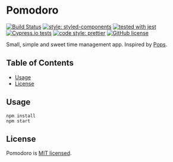 # Pomodoro

[![Build Status](https://travis-ci.org/malcodeman/pomodoro-app.svg?branch=master)](https://travis-ci.org/malcodeman/pomodoro-app)
[![style: styled-components](https://img.shields.io/badge/style-%F0%9F%92%85%20styled--components-orange.svg?colorB=daa357&colorA=db748e)](https://github.com/styled-components/styled-components)
[![tested with jest](https://img.shields.io/badge/tested_with-jest-99424f.svg)](https://github.com/facebook/jest)
[![Cypress.io tests](https://img.shields.io/badge/cypress.io-tests-green.svg?style=flat-square)](https://cypress.io)
[![code style: prettier](https://img.shields.io/badge/code_style-prettier-ff69b4.svg)](https://github.com/prettier/prettier)
[![GitHub license](https://img.shields.io/badge/license-MIT-blue.svg)](https://github.com/facebook/react/blob/master/LICENSE)

Small, simple and sweet time management app. Inspired by [Pops](https://www.producthunt.com/posts/pops).

## Table of Contents
- [Usage](#usage)
- [License](#license)

## Usage

```
npm install
npm start
```

## License

Pomodoro is [MIT licensed](./LICENSE).
